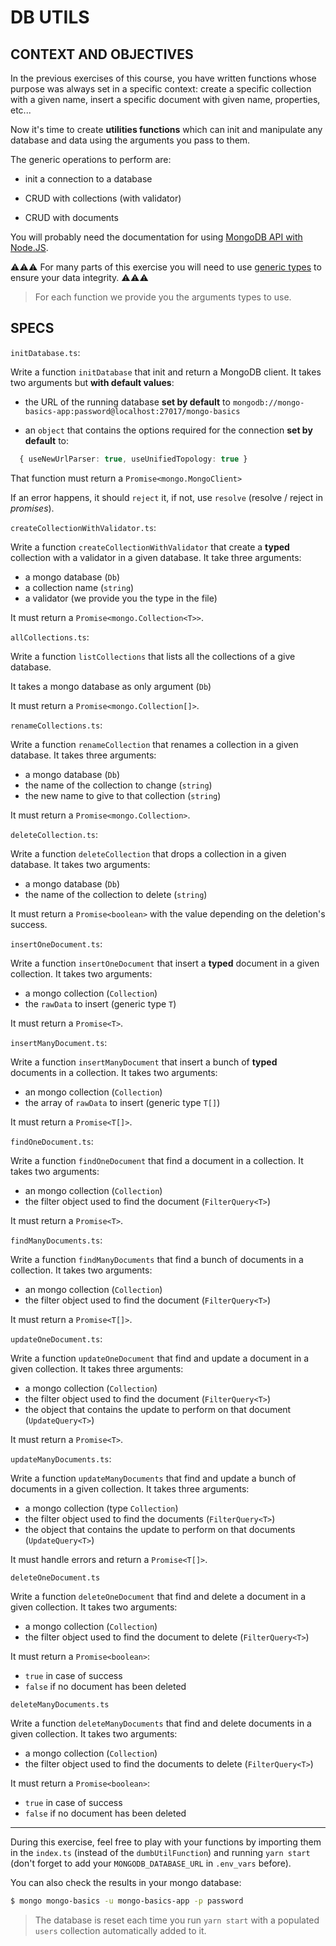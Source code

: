 # DB UTILS

## CONTEXT AND OBJECTIVES

In the previous exercises of this course, you have written functions whose purpose was always set in a specific context: create a specific collection with a given name, insert a specific document with given name, properties, etc...

Now it's time to create **utilities functions** which can init and manipulate any database and data using the arguments you pass to them. 

The generic operations to perform are:

- init a connection to a database

- CRUD with collections (with validator)

- CRUD with documents

You will probably need the documentation for using [MongoDB API with Node.JS](http://mongodb.github.io/node-mongodb-native/3.5/api/).

⚠️⚠️⚠️ For many parts of this exercise you will need to use [generic types](https://www.typescriptlang.org/docs/handbook/generics.html) to ensure your data integrity. ⚠️⚠️⚠️

> For each function we provide you the arguments types to use.

## SPECS

`initDatabase.ts`:

Write a function `initDatabase` that init and return a MongoDB client. It takes two arguments but **with default values**:

- the URL of the running database **set by default** to `mongodb://mongo-basics-app:password@localhost:27017/mongo-basics`

- an `object` that contains the options required for the connection **set by default** to:
```typescript
  { useNewUrlParser: true, useUnifiedTopology: true }
```

That function must return a `Promise<mongo.MongoClient>`

If an error happens, it should `reject` it, if not, use `resolve` (resolve / reject in _promises_).

`createCollectionWithValidator.ts`:

Write a function `createCollectionWithValidator` that create a **typed** collection with a validator in a given database. It take three arguments:

- a mongo database (`Db`)
- a collection name (`string`) 
- a validator (we provide you the type in the file)

It must return a `Promise<mongo.Collection<T>>`.

`allCollections.ts`:

Write a function `listCollections` that lists all the collections of a give database. 

It takes a mongo database as only argument (`Db`)

It must return a `Promise<mongo.Collection[]>`.

`renameCollections.ts`:

Write a function `renameCollection` that renames a collection in a given database. It takes three arguments:

- a mongo database (`Db`)
- the name of the collection to change (`string`)
- the new name to give to that collection (`string`)

It must return a `Promise<mongo.Collection>`.

`deleteCollection.ts`:

Write a function `deleteCollection` that drops a collection in a given database. It takes two arguments:

- a mongo database (`Db`)
- the name of the collection to delete (`string`)

It must return a `Promise<boolean>` with the value depending on the deletion's success.

`insertOneDocument.ts`:

Write a function `insertOneDocument` that insert a **typed** document in a given collection. It takes two arguments:

- a mongo collection (`Collection`)
- the `rawData` to insert (generic type `T`)

It must return a `Promise<T>`.

`insertManyDocument.ts`:

Write a function `insertManyDocument` that insert a bunch of **typed** documents in a collection. It takes two arguments:

- an mongo collection (`Collection`)
- the array of `rawData` to insert (generic type `T[]`)

It must return a `Promise<T[]>`.

`findOneDocument.ts`:

Write a function `findOneDocument` that find a document in a collection. It takes two arguments:

- an mongo collection (`Collection`)
- the filter object used to find the document (`FilterQuery<T>`)

It must return a `Promise<T>`.

`findManyDocuments.ts`:

Write a function `findManyDocuments` that find a bunch of documents in a collection. It takes two arguments:

- an mongo collection (`Collection`)
- the filter object used to find the document (`FilterQuery<T>`)

It must return a `Promise<T[]>`.

`updateOneDocument.ts`:

Write a function `updateOneDocument` that find and update a document in a given collection. It takes three arguments:

- a mongo collection (`Collection`)
- the filter object used to find the document (`FilterQuery<T>`)
- the object that contains the update to perform on that document (`UpdateQuery<T>`)

It must return a `Promise<T>`.

`updateManyDocuments.ts`:

Write a function `updateManyDocuments` that find and update a bunch of documents in a given collection. It takes three arguments:

- a mongo collection (type `Collection`)
- the filter object used to find the documents (`FilterQuery<T>`)
- the object that contains the update to perform on that documents (`UpdateQuery<T>`)

It must handle errors and return a `Promise<T[]>`.

`deleteOneDocument.ts`

Write a function `deleteOneDocument` that find and delete a document in a given collection. It takes two arguments:

- a mongo collection (`Collection`)
- the filter object used to find the document to delete (`FilterQuery<T>`)

It must return a `Promise<boolean>`: 

- `true` in case of success
- `false` if no document has been deleted

`deleteManyDocuments.ts`

Write a function `deleteManyDocuments` that find and delete documents in a given collection. It takes two arguments:

- a mongo collection (`Collection`)
- the filter object used to find the documents to delete (`FilterQuery<T>`)

It must return a `Promise<boolean>`: 

- `true` in case of success
- `false` if no document has been deleted

---

During this exercise, feel free to play with your functions by importing them in the `index.ts` (instead of the `dumbUtilFunction`) and running `yarn start` (don't forget to add your  `MONGODB_DATABASE_URL` in `.env_vars` before).

You can also check the results in your mongo database:

```bash
$ mongo mongo-basics -u mongo-basics-app -p password
```

>  The database is reset each time you run `yarn start` with a populated `users` collection automatically added to it.
